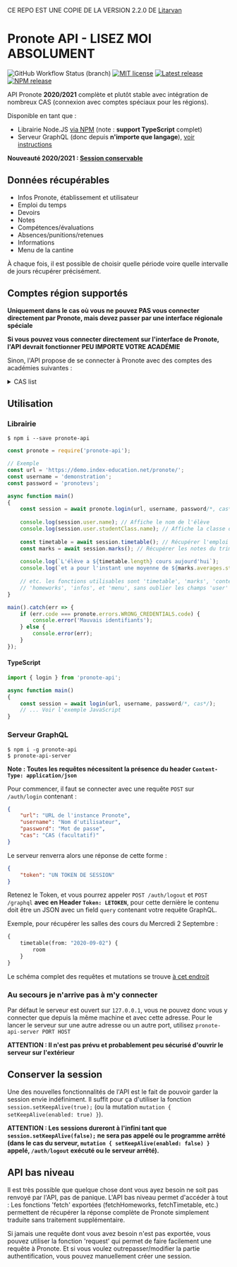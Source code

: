 CE REPO EST UNE COPIE DE LA VERSION 2.2.0 DE [Litarvan](https://github.com/Litarvan/pronote-api/)

# Pronote API - LISEZ MOI ABSOLUMENT

![GitHub Workflow Status (branch)](https://img.shields.io/github/workflow/status/Litarvan/pronote-api/Node.js%20linting%20and%20testing/master?label=tests&logo=github&style=flat-square)
[![MIT license](https://img.shields.io/badge/license-MIT-lightgray?style=flat-square)](LICENSE)
[![Latest release](https://img.shields.io/github/v/release/TsWin/pronote-api?color=darkgreen&include_prereleases&label=Latest%20release&style=flat-square)](https://github.com/TsWin/pronote-api/releases)
[![NPM release](https://img.shields.io/npm/v/pronote-api?style=flat-square)](https://npmjs.org/package/pronote-api)

API Pronote **2020/2021** complète et plutôt stable avec intégration de nombreux CAS (connexion avec comptes spéciaux pour les régions).

Disponible en tant que :
- Librairie Node.JS [via NPM](https://www.npmjs.com/package/pronote-api) (note : **support TypeScript** complet)
- Serveur GraphQL (donc depuis **n'importe que langage**), [voir instructions](#serveur-graphql)

**Nouveauté 2020/2021 : [Session conservable](#conserver-la-session)**

## Données récupérables

- Infos Pronote, établissement et utilisateur
- Emploi du temps
- Devoirs
- Notes
- Compétences/évaluations
- Absences/punitions/retenues
- Informations
- Menu de la cantine

À chaque fois, il est possible de choisir quelle période voire quelle intervalle de jours récupérer précisément.

## Comptes région supportés

**Uniquement dans le cas où vous ne pouvez PAS vous connecter directement par Pronote, mais devez passer par une interface régionale spéciale**

**Si vous pouvez vous connecter directement sur l'interface de Pronote, l'API devrait fonctionner PEU IMPORTE VOTRE ACADÉMIE**

Sinon, l'API propose de se connecter à Pronote avec des comptes des académies suivantes :

<details>
  <summary>CAS list</summary> 
    
    - Académie d'Orleans-Tours (CAS : ac-orleans-tours)
    - Académie de Besançon (CAS : ac-besancon)
    - Académie de Bordeaux (CAS : ac-bordeaux) (bv.ac-bordeaux.fr)
    - Académie de Bordeaux 2 (CAS : ac-bordeaux2) (idp-fim-ts.ac-bordeaux.fr)
    - Académie de Caen (CAS : ac-caen)
    - Académie de Clermont-Ferrand (CAS : ac-clermont)
    - Académie de Dijon (CAS : ac-dijon)
    - Académie de Grenoble (CAS : ac-grenoble)
    - Académie de Lille (CAS : ac-lille)
    - Académie de Limoges (CAS : ac-limoges)
    - Académie de Lyon (CAS : ac-lyon)
    - Académie de Montpellier (CAS : ac-montpellier)
    - Académie de Nancy-Metz (CAS : ac-nancy-metz)
    - Académie de Nantes (CAS : ac-nantes)
    - Académie de Poitiers (CAS : ac-poitiers)
    - Académie de Reims (CAS : ac-reims)
    - Académie de Rouen (Arsene76) (CAS : arsene76)
    - Académie de Rouen (CAS : ac-rouen)
    - Académie de Strasbourg (CAS : ac-strasbourg)
    - Académie de Toulouse (CAS : ac-toulouse)
    - ENT "Agora 06" (Nice) (CAS : agora06)
    - ENT "Haute-Garonne" (CAS : haute-garonne)
    - ENT "Hauts-de-France" (CAS : hdf)
    - ENT "La Classe" (Lyon) (CAS : laclasse)
    - ENT "Lycee Connecte" (Nouvelle-Aquitaine) (CAS : lyceeconnecte)
    - ENT "Seine-et-Marne" (CAS : seine-et-marne)
    - ENT "Somme" (CAS : somme)
    - ENT "Toutatice" (Rennes) (CAS : toutatice)
    - ENT "Île de France" (CAS : iledefrance)
    - ENT "Paris Classe Numerique" (CAS : parisclassenumerique)
    - ENT "Lycee Jean Renoir Munich" (CAS : ljr-munich)
    - ENT "L'Eure en Normandie" (CAS : eure-normandie)
</details>


## Utilisation

### Librairie

```
$ npm i --save pronote-api
```

```javascript
const pronote = require('pronote-api');

// Exemple
const url = 'https://demo.index-education.net/pronote/';
const username = 'demonstration';
const password = 'pronotevs';

async function main()
{
    const session = await pronote.login(url, username, password/*, cas*/);
    
    console.log(session.user.name); // Affiche le nom de l'élève
    console.log(session.user.studentClass.name); // Affiche la classe de l'élève
    
    const timetable = await session.timetable(); // Récupérer l'emploi du temps d'aujourd'hui
    const marks = await session.marks(); // Récupérer les notes du trimestre
    
    console.log(`L'élève a ${timetable.length} cours aujourd'hui`); 
    console.log(`et a pour l'instant une moyenne de ${marks.averages.student} ce trimestre.`);
    
    // etc. les fonctions utilisables sont 'timetable', 'marks', 'contents', 'evaluations', 'absences', 
    // 'homeworks', 'infos', et 'menu', sans oublier les champs 'user' et 'params' qui regorgent d'informations.
}

main().catch(err => {
    if (err.code === pronote.errors.WRONG_CREDENTIALS.code) {
        console.error('Mauvais identifiants');    
    } else {
        console.error(err);
    }
});
```

#### TypeScript

```typescript
import { login } from 'pronote-api';

async function main()
{
    const session = await login(url, username, password/*, cas*/);
    // ... Voir l'exemple JavaScript
}
```

### Serveur GraphQL

```
$ npm i -g pronote-api
$ pronote-api-server
```

**Note : Toutes les requêtes nécessitent la présence du header `Content-Type: application/json`**

Pour commencer, il faut se connecter avec une requête `POST` sur `/auth/login` contenant :
```json
{
    "url": "URL de l'instance Pronote",
    "username": "Nom d'utilisateur",
    "password": "Mot de passe",
    "cas": "CAS (facultatif)"
}
```

Le serveur renverra alors une réponse de cette forme :
```json
{
    "token": "UN TOKEN DE SESSION"  
}
```

Retenez le Token, et vous pourrez appeler `POST /auth/logout` et `POST /graphql` **avec en Header `Token: LETOKEN`**,
pour cette dernière le contenu doit être un JSON avec un field `query` contenant votre requête GraphQL.

Exemple, pour récupérer les salles des cours du Mercredi 2 Septembre :
```graphql
{
    timetable(from: "2020-09-02") {
        room   
    }
}
```

Le schéma complet des requêtes et mutations se trouve [à cet endroit](https://github.com/TsWin/pronote-api/blob/master/src/server/schema.graphql) 

### Au secours je n'arrive pas à m'y connecter

Par défaut le serveur est ouvert sur `127.0.0.1`, vous ne pouvez donc vous y connecter que depuis la même machine
et avec cette adresse. Pour le lancer le serveur sur une autre adresse ou un autre port, utilisez
`pronote-api-server PORT HOST`

**ATTENTION : Il n'est pas prévu et probablement peu sécurisé d'ouvrir le serveur sur l'extérieur**

## Conserver la session

Une des nouvelles fonctionnalités de l'API est le fait de pouvoir garder la session envie indéfiniment.
Il suffit pour ça d'utiliser la fonction `session.setKeepAlive(true);` (ou la mutation `mutation { setKeepAlive(enabled: true) }`).

**ATTENTION : Les sessions dureront à l'infini tant que `session.setKeepAlive(false);` ne sera pas appelé ou le programme arrêté
(dans le cas du serveur, `mutation { setKeepAlive(enabled: false) }` appelé, `/auth/logout` exécuté ou le serveur arrêté).**

## API bas niveau

Il est très possible que quelque chose dont vous ayez besoin ne soit pas renvoyé par l'API, pas de panique. L'API bas
niveau permet d'accéder à tout : Les fonctions 'fetch' exportées (fetchHomeworks, fetchTimetable, etc.) permettent
de récupérer la réponse complète de Pronote simplement traduite sans traitement supplémentaire.

Si jamais une requête dont vous avez besoin n'est pas exportée, vous pouvez utiliser la fonction 'request' qui permet
de faire facilement une requête à Pronote. Et si vous voulez outrepasser/modifier la partie authentification, vous
pouvez manuellement créer une session.
